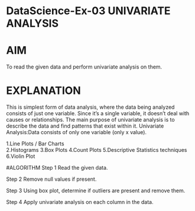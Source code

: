 # DataScience-Ex-03 UNIVARIATE ANALYSIS
# AIM
To read the given data and perform univariate analysis on them.

# EXPLANATION
This is simplest form of data analysis, where the data being analyzed consists of just one variable. Since it’s a single variable, it doesn’t deal with causes or relationships. The main purpose of univariate analysis is to describe the data and find patterns that exist within it.
Univariate Analysis:Data consists of only one variable (only x value).

1.Line Plots / Bar Charts
<br>
2.Histograms
3.Box Plots
4.Count Plots
5.Descriptive Statistics techniques
6.Violin Plot

#ALGORITHM
Step 1
Read the given data.

Step 2
Remove null values if present.

Step 3
Using box plot, determine if outliers are present and remove them.

Step 4
Apply univariate analysis on each column in the data.
